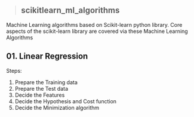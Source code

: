 > ## scikitlearn_ml_algorithms
Machine Learning algorithms based on Scikit-learn python library.
Core aspects of the scikit-learn library are covered via these Machine Learning Algorithms

## 01. Linear Regression <br />
Steps: 
 1. Prepare the Training data
 2. Prepare the Test data
 3. Decide the Features
 4. Decide the Hypothesis and Cost function
 5. Decide the Minimization algorithm

